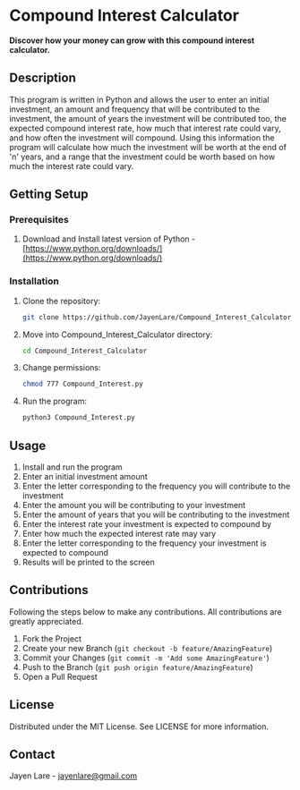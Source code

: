 # Compound Interest Calculator
**Discover how your money can grow with this compound interest calculator.**

## Description
This program is written in Python and allows the user to enter an initial investment, an amount and frequency that will be contributed to the investment, the amount of years the investment will be contributed too, the expected compound interest rate, how much that interest rate could vary, and how often the investment will compound. Using this information the program will calculate how much the investment will be worth at the end of 'n' years, and a range that the investment could be worth based on how much the interest rate could vary.

## Getting Setup
### Prerequisites
1. Download and Install latest version of Python - [https://www.python.org/downloads/](https://www.python.org/downloads/)
### Installation
1. Clone the repository:
    ```sh
   git clone https://github.com/JayenLare/Compound_Interest_Calculator.git
   ```
2. Move into Compound_Interest_Calculator directory:
    ```sh
    cd Compound_Interest_Calculator
    ```
3. Change permissions:
    ```sh
    chmod 777 Compound_Interest.py
    ```
4. Run the program:
    ```sh
    python3 Compound_Interest.py
    ```
 
## Usage
1. Install and run the program
2. Enter an initial investment amount
3. Enter the letter corresponding to the frequency you will contribute to the investment
4. Enter the amount you will be contributing to your investment
5. Enter the amount of years that you will be contributing to the investment
6. Enter the interest rate your investment is expected to compound by
7. Enter how much the expected interest rate may vary
8. Enter the letter corresponding to the frequency your investment is expected to compound
9. Results will be printed to the screen
    
## Contributions
Following the steps below to make any contributions. All contributions are greatly appreciated.
1. Fork the Project
2. Create your new Branch (`git checkout -b feature/AmazingFeature`)
3. Commit your Changes (`git commit -m 'Add some AmazingFeature'`)
4. Push to the Branch (`git push origin feature/AmazingFeature`)
5. Open a Pull Request

## License
Distributed under the MIT License. See LICENSE for more information.

## Contact
Jayen Lare - jayenlare@gmail.com
